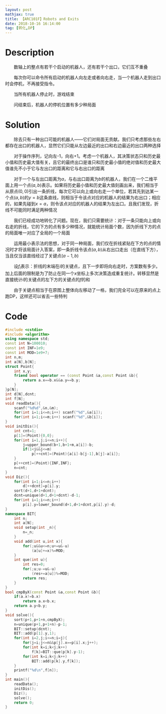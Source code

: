 ```yaml
---
layout: post
mathjax: true
title: 【ARC101F】Robots and Exits
date: 2018-10-16 16:14:00
tag: [转化,DP]
---
```

# Description

　　数轴上的整点有若干个启动的机器人，还有若干个出口，它们互不重叠

　　每次你可以命令所有启动的机器人向左走或者向右走，当一个机器人走到出口时会停机，不再接受指令。

　　当所有机器人停止时，游戏结束

　　问结束后，机器人的停机位置有多少种局面


<!-- more -->
# Solution

　　除去只有一种出口可能的机器人——它们对局面无贡献。我们只考虑那些左右都存在出口的机器人，显然它们只能从左边最近的出口和右边最近的出口两种选择

　　对于操作序列，记向左-1，向右+1。考虑一个机器人，其决策状态只和历史最小值和历史最大值有关，且它的最终出口是谁只和历史最小值的绝对值和历史最大值谁先不小于它与左出口的距离和它与右出口的距离

　　对于一个与左出口距离为$a$，与右出口距离为$b$的机器人，我们在一个二维平面上用一个点$(a,b)$表示。如果将历史最小值和历史最大值刻画出来，我们相当于从原点$(0,0)$引出一条折线，每次它可以向上或向右走一个单位，若其先到达某一个点$(a,b)$的$y=b$这条直线，则相当于令该点对应的机器人的结果为右出口；相应的，如果先碰到$x=a$，则令该点对应的机器人的结果为左出口。且我们发现，折线不可能同时满足两种情况

　　我们已经成功地转化了问题。现在，我们只需要统计：对于一条只能向上或向右走的折线，它的下方的点有多少种情况，就能统计局面个数，因为折线下方的点的局面唯一对应了全局的一个局面

　　运用最小表示法的思想，对于同一种局面，我们仅在折线紧贴在下方的点的情况时才将该局面计入答案，即一条折线令该点$(a,b)$从右出口走出（在直线下方），当且仅当该直线经过了关键点$(a-1,b)$

　　设$f_i$表示：折线的末端在$i$的关键点，且下一步即将向右走时，方案数有多少。加上后面的限制是为了防止在同一个$x$坐标上多次决策造成重复统计。转移显然是直接统计$i$的关键点的左下方的关键点的$f$的和

　　由于关键点相当于在原图上整体向左移动了一格，我们完全可以在原来的点上跑DP，这样还可以省去一些特判



# Code

```c++
#include <cstdio>
#include <algorithm>
using namespace std;
const int N=100010;
const int INF=1e9;
const int MOD=1e9+7;
int n,m;
int a[N],b[N];
struct Point{
	int x,y;
	friend bool operator == (const Point &a,const Point &b){
		return a.x==b.x&&a.y==b.y;
	}
}p[N];
int d[N],dcnt;
int f[N];
void readData(){
	scanf("%d%d",&n,&m);
	for(int i=1;i<=n;i++) scanf("%d",&a[i]);
	for(int i=1;i<=m;i++) scanf("%d",&b[i]);
}
void initDis(){
	int cnt=1;
	p[1]=(Point){0,0};
	for(int i=1,j;i<=n;i++){
		j=upper_bound(b+1,b+1+m,a[i])-b;
		if(1<j&&j<=m)
			p[++cnt]=(Point){a[i]-b[j-1],b[j]-a[i]};
	}
	p[++cnt]=(Point){INF,INF};
	n=cnt;
}
void Diz(){
	for(int i=1;i<=n;i++)
		d[++dcnt]=p[i].y;
	sort(d+1,d+1+dcnt);
	dcnt=unique(d+1,d+1+dcnt)-d-1;
	for(int i=1;i<=n;i++)
		p[i].y=lower_bound(d+1,d+1+dcnt,p[i].y)-d;
}
namespace BIT{
	int n;
	int a[N];
	void setup(int _n){
		n=_n;
	}
	void add(int u,int x){
		for(;u&&u<=n;u+=u&-u)
			(a[u]+=x)%=MOD;
	}
	int que(int u){
		int res=0;
		for(;u;u-=u&-u)
			(res+=a[u])%=MOD;
		return res;
	}
}
bool cmpByX(const Point &a,const Point &b){
	if(a.x!=b.x)
		return a.x<b.x;
	return a.y<b.y;
}
void solve(){
	sort(p+1,p+1+n,cmpByX);
	n=unique(p+1,p+1+n)-p-1;
	BIT::setup(dcnt);
	BIT::add(p[1].y,1);
	for(int i=2,j;i<=n;i=j){
		for(j=i;j<=n&&p[j].x==p[i].x;j++);
		for(int k=i;k<j;k++)
			f[k]=BIT::que(p[k].y-1);
		for(int k=i;k<j;k++)
			BIT::add(p[k].y,f[k]);
	}
	printf("%d\n",f[n]);
}
int main(){
	readData();
	initDis();
	Diz();
	solve();
	return 0;
}
```

 